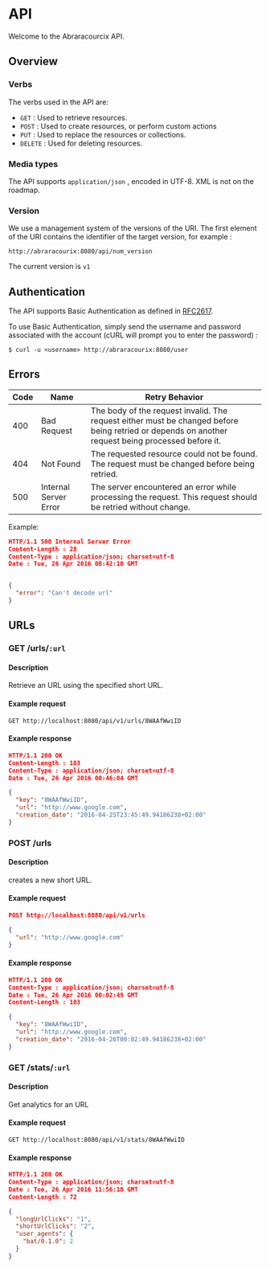 # API

Welcome to the Abraracourcix API.

## Overview

### Verbs

The verbs used in the API are:

* `GET` : Used to retrieve resources.
* `POST` : Used to create resources, or perform custom actions
* `PUT` : Used to replace the resources or collections.
* `DELETE` : Used for deleting resources.

### Media types

The API supports `application/json` , encoded in UTF-8. XML is not on the roadmap.

### Version

We use a management system of the versions of the URI.
The first element of the URI contains the identifier of the target version,
for example :

    http://abraracourix:8080/api/num_version

The current version is `v1`


## Authentication

The API supports Basic Authentication as defined in
[RFC2617](http://www.ietf.org/rfc/rfc2617.txt).

To use Basic Authentication, simply send the username and password associated with the account (cURL will prompt you to enter the password) :

    $ curl -u <username> http://abraracourix:8080/user


## Errors

| Code | Name                  | Retry Behavior                                                                                                                                    |
|------|-----------------------|---------------------------------------------------------------------------------------------------------------------------------------------------|
| 400  | Bad Request           | The body of the request invalid. The request either must be changed before being retried or depends on another request being processed before it. |
| 404  | Not Found             | The requested resource could not be found. The request must be changed before being retried.                                                      |
| 500  | Internal Server Error | The server encountered an error while processing the request. This request should be retried without change.                                      |

Example:

```json
HTTP/1.1 500 Internal Server Error
Content-Length : 28
Content-Type : application/json; charset=utf-8
Date : Tue, 26 Apr 2016 00:42:10 GMT


{
  "error": "Can't decode url"
}
```


## URLs

### GET /urls/`:url`

#### Description

Retrieve an URL using the specified short URL.

#### Example request

```
GET http://localhost:8080/api/v1/urls/8WAAfWwiID
```

#### Example response

```json
HTTP/1.1 200 OK
Content-Length : 103
Content-Type : application/json; charset=utf-8
Date : Tue, 26 Apr 2016 00:46:04 GMT

{
  "key": "8WAAfWwiID",
  "url": "http://www.google.com",
  "creation_date": "2016-04-25T23:45:49.94186238+02:00"
}
```

### POST /urls

#### Description

creates a new short URL.

#### Example request

```json
POST http://localhost:8080/api/v1/urls

{
  "url": "http://www.google.com"
}
```

#### Example response

```json
HTTP/1.1 200 OK
Content-Type : application/json; charset=utf-8
Date : Tue, 26 Apr 2016 00:02:49 GMT
Content-Length : 103

{
  "key": "8WAAfWwiID",
  "url": "http://www.google.com",
  "creation_date": "2016-04-26T00:02:49.94186238+02:00"
}
```


### GET /stats/`:url`

#### Description

Get analytics for an URL

#### Example request

```
GET http://localhost:8080/api/v1/stats/8WAAfWwiID
```

#### Example response

```json
HTTP/1.1 200 OK
Content-Type : application/json; charset=utf-8
Date : Tue, 26 Apr 2016 11:56:18 GMT
Content-Length : 72

{
  "longUrlClicks": "1",
  "shortUrlClicks": "2",
  "user_agents": {
    "bat/0.1.0": 2
  }
}
```
